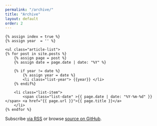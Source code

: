 ```yaml
---
permalink: "/archive/"
title: "Archive"
layout: default
order: 2
---
```


<div>

  	{% assign index = true %}
  	{% assign year  = '' %}

    <ul class="article-list">
    {% for post in site.posts %}
		{% assign page = post %}
        {% assign date = page.date | date: "%Y" %}

        {% if year != date %}
            {% assign year = date %}
            <li class="list-year"> {{year}} </li>
        {% endif%}

        <li class="list-item">
            <span class="list-date" >{{ page.date | date: "%Y-%m-%d" }}</span> <a href="{{ page.url }}">{{ page.title }}</a>
        </li>
    {% endfor %}
</ul>

  <p class="rss-subscribe">Subscribe <a href="{{ "/feed.xml" | prepend: site.baseurl }}">via RSS</a> or browse <a href="https://github.com/{{ site.github_site_repo }}" target="_blank">source on GitHub</a>.</p>

</div>
